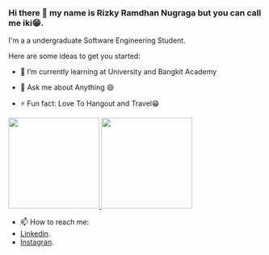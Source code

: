 ### Hi there 👋 my name is Rizky Ramdhan Nugraga but you can call me iki😁.

I'm a a undergraduate Software Engineering Student.


Here are some ideas to get you started:

- 🌱 I’m currently learning at University and Bangkit Academy
- 💬 Ask me about Anything 😄

- ⚡ Fun fact: Love To Hangout and Travel😁

<p align="left">
<a href="https://github.com/gilangadhan">
  <img height="180em" src="https://github-readme-stats-eight-theta.vercel.app/api?username=rizkyr117h&show_icons=true&theme=algolia&include_all_commits=true&count_private=true"/>
  <img height="180em" src="https://github-readme-stats-eight-theta.vercel.app/api/top-langs/?username=rizkyr117h&layout=compact&langs_count=8&theme=algolia"/>
</a>
</p>

- 📫 How to reach me: 
- [Linkedin](https://www.linkedin.com/in/rizky-211101/).
- [Instagran](https://www.instagram.com/rizkyr117h/).

